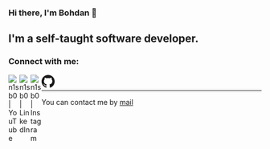 ### Hi there, I'm Bohdan  👋

## I'm a self-taught software developer.

### Connect with me:

[<img align="left" alt="n1sb0 | YouTube" width="22px" src="https://cdn.jsdelivr.net/npm/simple-icons@v3/icons/youtube.svg" />][youtube]
[<img align="left" alt="n1sb0 | LinkedIn" width="22px" src="https://cdn.jsdelivr.net/npm/simple-icons@v3/icons/linkedin.svg" />][linkedin]
[<img align="left" alt="n1sb0 | Instagram" width="22px" src="https://cdn.jsdelivr.net/npm/simple-icons@v3/icons/instagram.svg" />][instagram]
[<img align="left" alt="n1sb0" width="26px" src="https://raw.githubusercontent.com/github/explore/78df643247d429f6cc873026c0622819ad797942/topics/github/github.png" />][github]
<br/>

---

You can contact me by [mail](mailto:bohdan.sivak@gmail.com)



[github]: https://github.com/n1sb0?tab=repositories
[youtube]: https://www.youtube.com/channel/UCBNfKqXTbyZUR1SYRz-f45g?view_as=subscriber
[instagram]: https://instagram.com/n1sb0
[linkedin]: https://www.linkedin.com/in/bohdan-sivak-b630921b2/
